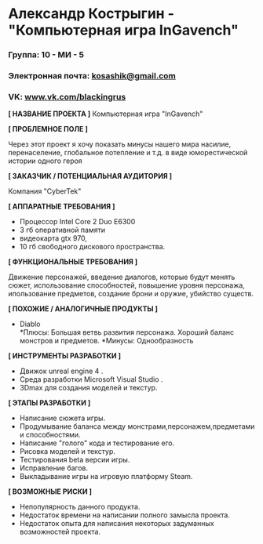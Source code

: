 # Александр Кострыгин - "Компьютерная игра InGavench"

### Группа: 10 - МИ - 5

### Электронная почта: kosashik@gmail.com

### VK: www.vk.com/blackingrus


**[ НАЗВАНИЕ ПРОЕКТА ]**
Компьютерная игра "InGavench"


**[ ПРОБЛЕМНОЕ ПОЛЕ ]**

Через этот проект я хочу показать минусы нашего мира насилие, перенаселение, глобальное потепление и т.д. в виде юморестической истории одного героя

**[ ЗАКАЗЧИК / ПОТЕНЦИАЛЬНАЯ АУДИТОРИЯ ]**

Компания "CyberTek"

**[ АППАРАТНЫЕ ТРЕБОВАНИЯ ]** 

* Процессор Intel Core 2 Duo E6300
* 3 гб оперативной памяти 
* видеокарта gtx 970,
* 10 гб свободного дискового пространства.

**[ ФУНКЦИОНАЛЬНЫЕ ТРЕБОВАНИЯ ]**

Движение персонажей, введение диалогов, которые будут менять сюжет, использование способностей, повышение уровня персонажа, ипользование предметов, создание брони и оружие, убийство существ.

**[ ПОХОЖИЕ / АНАЛОГИЧНЫЕ ПРОДУКТЫ ]**

* Diablo  
*Плюсы:
Большая ветвь развития персонажа.
Хороший баланс монстров и предметов. 
*Минусы: 
Однообразность

**[ ИНСТРУМЕНТЫ РАЗРАБОТКИ ]**

* Движок unreal engine 4 .
* Среда разработки Microsoft Visual Studio .
* 3Dmax для создания моделей и текстур.

**[ ЭТАПЫ РАЗРАБОТКИ ]**

* Написание сюжета игры. 
* Продумывание баланса между монстрами,персонажем,предметами и способностями. 
* Написание "голого" кода и тестирование его. 
* Рисовка моделей и текстур. 
* Тестирования beta версии игры. 
* Исправление багов. 
* Выкладывание игры на игровую платформу Steam.

**[ ВОЗМОЖНЫЕ РИСКИ ]**

* Непопулярность данного продукта. 
* Недостаток времени на написании полного замысла проекта.
* Недостаток опыта для написания некоторых задуманных возможностей проекта.
